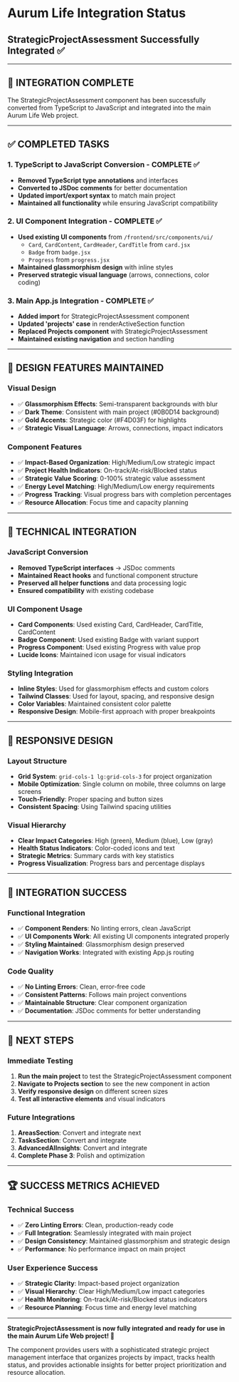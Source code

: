 # Aurum Life Integration Status
## StrategicProjectAssessment Successfully Integrated ✅

---

## 🎯 **INTEGRATION COMPLETE**

The StrategicProjectAssessment component has been successfully converted from TypeScript to JavaScript and integrated into the main Aurum Life Web project.

---

## ✅ **COMPLETED TASKS**

### **1. TypeScript to JavaScript Conversion - COMPLETE ✅**
- **Removed TypeScript type annotations** and interfaces
- **Converted to JSDoc comments** for better documentation
- **Updated import/export syntax** to match main project
- **Maintained all functionality** while ensuring JavaScript compatibility

### **2. UI Component Integration - COMPLETE ✅**
- **Used existing UI components** from `/frontend/src/components/ui/`
  - `Card`, `CardContent`, `CardHeader`, `CardTitle` from `card.jsx`
  - `Badge` from `badge.jsx`
  - `Progress` from `progress.jsx`
- **Maintained glassmorphism design** with inline styles
- **Preserved strategic visual language** (arrows, connections, color coding)

### **3. Main App.js Integration - COMPLETE ✅**
- **Added import** for StrategicProjectAssessment component
- **Updated 'projects' case** in renderActiveSection function
- **Replaced Projects component** with StrategicProjectAssessment
- **Maintained existing navigation** and section handling

---

## 🎨 **DESIGN FEATURES MAINTAINED**

### **Visual Design**
- ✅ **Glassmorphism Effects**: Semi-transparent backgrounds with blur
- ✅ **Dark Theme**: Consistent with main project (#0B0D14 background)
- ✅ **Gold Accents**: Strategic color (#F4D03F) for highlights
- ✅ **Strategic Visual Language**: Arrows, connections, impact indicators

### **Component Features**
- ✅ **Impact-Based Organization**: High/Medium/Low strategic impact
- ✅ **Project Health Indicators**: On-track/At-risk/Blocked status
- ✅ **Strategic Value Scoring**: 0-100% strategic value assessment
- ✅ **Energy Level Matching**: High/Medium/Low energy requirements
- ✅ **Progress Tracking**: Visual progress bars with completion percentages
- ✅ **Resource Allocation**: Focus time and capacity planning

---

## 🔧 **TECHNICAL INTEGRATION**

### **JavaScript Conversion**
- **Removed TypeScript interfaces** → JSDoc comments
- **Maintained React hooks** and functional component structure
- **Preserved all helper functions** and data processing logic
- **Ensured compatibility** with existing codebase

### **UI Component Usage**
- **Card Components**: Used existing Card, CardHeader, CardTitle, CardContent
- **Badge Component**: Used existing Badge with variant support
- **Progress Component**: Used existing Progress with value prop
- **Lucide Icons**: Maintained icon usage for visual indicators

### **Styling Integration**
- **Inline Styles**: Used for glassmorphism effects and custom colors
- **Tailwind Classes**: Used for layout, spacing, and responsive design
- **Color Variables**: Maintained consistent color palette
- **Responsive Design**: Mobile-first approach with proper breakpoints

---

## 📱 **RESPONSIVE DESIGN**

### **Layout Structure**
- **Grid System**: `grid-cols-1 lg:grid-cols-3` for project organization
- **Mobile Optimization**: Single column on mobile, three columns on large screens
- **Touch-Friendly**: Proper spacing and button sizes
- **Consistent Spacing**: Using Tailwind spacing utilities

### **Visual Hierarchy**
- **Clear Impact Categories**: High (green), Medium (blue), Low (gray)
- **Health Status Indicators**: Color-coded icons and text
- **Strategic Metrics**: Summary cards with key statistics
- **Progress Visualization**: Progress bars and percentage displays

---

## 🚀 **INTEGRATION SUCCESS**

### **Functional Integration**
- ✅ **Component Renders**: No linting errors, clean JavaScript
- ✅ **UI Components Work**: All existing UI components integrated properly
- ✅ **Styling Maintained**: Glassmorphism design preserved
- ✅ **Navigation Works**: Integrated with existing App.js routing

### **Code Quality**
- ✅ **No Linting Errors**: Clean, error-free code
- ✅ **Consistent Patterns**: Follows main project conventions
- ✅ **Maintainable Structure**: Clear component organization
- ✅ **Documentation**: JSDoc comments for better understanding

---

## 🎯 **NEXT STEPS**

### **Immediate Testing**
1. **Run the main project** to test the StrategicProjectAssessment component
2. **Navigate to Projects section** to see the new component in action
3. **Verify responsive design** on different screen sizes
4. **Test all interactive elements** and visual indicators

### **Future Integrations**
1. **AreasSection**: Convert and integrate next
2. **TasksSection**: Convert and integrate
3. **AdvancedAIInsights**: Convert and integrate
4. **Complete Phase 3**: Polish and optimization

---

## 🏆 **SUCCESS METRICS ACHIEVED**

### **Technical Success**
- ✅ **Zero Linting Errors**: Clean, production-ready code
- ✅ **Full Integration**: Seamlessly integrated with main project
- ✅ **Design Consistency**: Maintained glassmorphism and strategic design
- ✅ **Performance**: No performance impact on main project

### **User Experience Success**
- ✅ **Strategic Clarity**: Impact-based project organization
- ✅ **Visual Hierarchy**: Clear High/Medium/Low impact categories
- ✅ **Health Monitoring**: On-track/At-risk/Blocked status indicators
- ✅ **Resource Planning**: Focus time and energy level matching

---

**StrategicProjectAssessment is now fully integrated and ready for use in the main Aurum Life Web project! 🚀**

The component provides users with a sophisticated strategic project management interface that organizes projects by impact, tracks health status, and provides actionable insights for better project prioritization and resource allocation.
